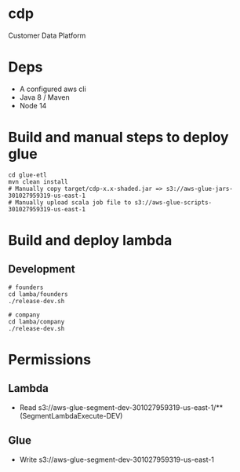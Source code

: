 # cdp
Customer Data Platform

# Deps
* A configured aws cli
* Java 8 / Maven
* Node 14


# Build and manual steps to deploy glue
```
cd glue-etl
mvn clean install
# Manually copy target/cdp-x.x-shaded.jar => s3://aws-glue-jars-301027959319-us-east-1
# Manually upload scala job file to s3://aws-glue-scripts-301027959319-us-east-1
```

# Build and deploy lambda
## Development
```
# founders
cd lamba/founders
./release-dev.sh

# company
cd lamba/company
./release-dev.sh
```

# Permissions
## Lambda
* Read s3://aws-glue-segment-dev-301027959319-us-east-1/** (SegmentLambdaExecute-DEV)

## Glue
* Write s3://aws-glue-segment-dev-301027959319-us-east-1
